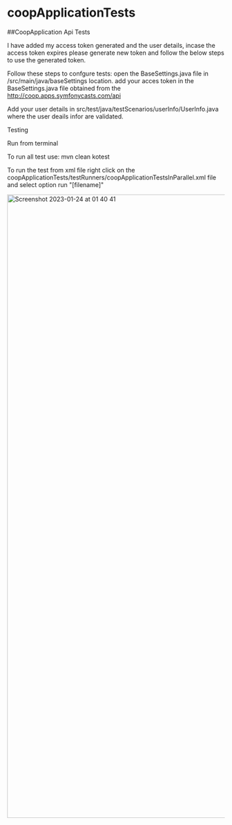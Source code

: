# coopApplicationTests

##CoopApplication Api Tests

I have added my access token generated and the user details, incase the access token expires please generate new token and follow the below steps to use the generated token.

Follow these steps to confgure tests:
open the BaseSettings.java file in /src/main/java/baseSettings location.
add your acces token in the BaseSettings.java file obtained from the http://coop.apps.symfonycasts.com/api

Add your user details in src/test/java/testScenarios/userInfo/UserInfo.java where the user deails infor are validated. 

Testing

Run from terminal

To run all test use: mvn clean kotest

To run the test from xml file right click on the coopApplicationTests/testRunners/coopApplicationTestsInParallel.xml file and select option run "[filename]"
  
<img width="1440" alt="Screenshot 2023-01-24 at 01 40 41" src="https://user-images.githubusercontent.com/87369149/214186835-8361a016-bb3c-4925-8ff8-040ae0d36aa4.png">
